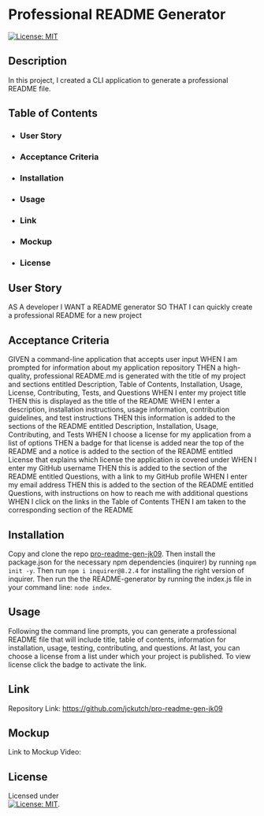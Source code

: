 # Professional README Generator
 
 [![License: MIT](https://img.shields.io/badge/License-MIT-yellow.svg)](https://mit-license.org/)

## Description
In this project, I created a CLI application to generate a professional README file. 

## Table of Contents
- ### User Story
- ### Acceptance Criteria
- ### Installation
- ### Usage
- ### Link
- ### Mockup
- ### License

## User Story

AS A developer
I WANT a README generator
SO THAT I can quickly create a professional README for a new project


## Acceptance Criteria

GIVEN a command-line application that accepts user input
WHEN I am prompted for information about my application repository
THEN a high-quality, professional README.md is generated with the title of my project and sections entitled Description, Table of Contents, Installation, Usage, License, Contributing, Tests, and Questions
WHEN I enter my project title
THEN this is displayed as the title of the README
WHEN I enter a description, installation instructions, usage information, contribution guidelines, and test instructions
THEN this information is added to the sections of the README entitled Description, Installation, Usage, Contributing, and Tests
WHEN I choose a license for my application from a list of options
THEN a badge for that license is added near the top of the README and a notice is added to the section of the README entitled License that explains which license the application is covered under
WHEN I enter my GitHub username
THEN this is added to the section of the README entitled Questions, with a link to my GitHub profile
WHEN I enter my email address
THEN this is added to the section of the README entitled Questions, with instructions on how to reach me with additional questions
WHEN I click on the links in the Table of Contents
THEN I am taken to the corresponding section of the README
  
## Installation 
Copy and clone the repo [pro-readme-gen-jk09](https://github.com/jckutch/pro-readme-gen-jk09).
Then install the package.json for the necessary npm dependencies (inquirer) by running `npm init -y`. 
Then run `npm i inquirer@8.2.4` for installing the right version of inquirer. 
Then run the the README-generator by running the index.js file in your command line: `node index`.

## Usage
Following the command line prompts, you can generate a professional README file that will include title, table of contents, information for installation, usage, testing, contributing, and questions. At last, you can choose a license from a list under which your project is published. To view license click the badge to activate the link.

## Link
Repository Link:  https://github.com/jckutch/pro-readme-gen-jk09

## Mockup
Link to Mockup Video:  

## License 
Licensed under <br /> [![License: MIT](https://img.shields.io/badge/License-MIT-yellow.svg)](https://mit-license.org/).
